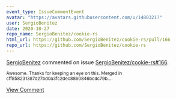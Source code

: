 ```yaml
---
event_type: IssueCommentEvent
avatar: "https://avatars.githubusercontent.com/u/1480321?"
user: SergioBenitez
date: 2020-10-27
repo_name: SergioBenitez/cookie-rs
html_url: https://github.com/SergioBenitez/cookie-rs/pull/166
repo_url: https://github.com/SergioBenitez/cookie-rs
---
```


<a href='https://github.com/SergioBenitez' target='_blank'>SergioBenitez</a> commented on issue <a href='https://github.com/SergioBenitez/cookie-rs/pull/166' target='_blank'>SergioBenitez/cookie-rs#166</a>.

<small>Awesome. Thanks for keeping an eye on this. Merged in cff858231387d27bd0a3fc2dec8860846bcdc79b....</small>

<a href='https://github.com/SergioBenitez/cookie-rs/pull/166' target='_blank'>View Comment</a>